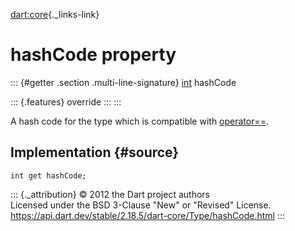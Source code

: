 [dart:core](../../dart-core/dart-core-library){._links-link}

hashCode property
=================

::: {#getter .section .multi-line-signature}
[int](../int-class) hashCode

::: {.features}
override
:::
:::

A hash code for the type which is compatible with
[operator==](operator_equals).

Implementation {#source}
--------------

``` {.language-dart data-language="dart"}
int get hashCode;
```

::: {._attribution}
© 2012 the Dart project authors\
Licensed under the BSD 3-Clause \"New\" or \"Revised\" License.\
<https://api.dart.dev/stable/2.18.5/dart-core/Type/hashCode.html>
:::
